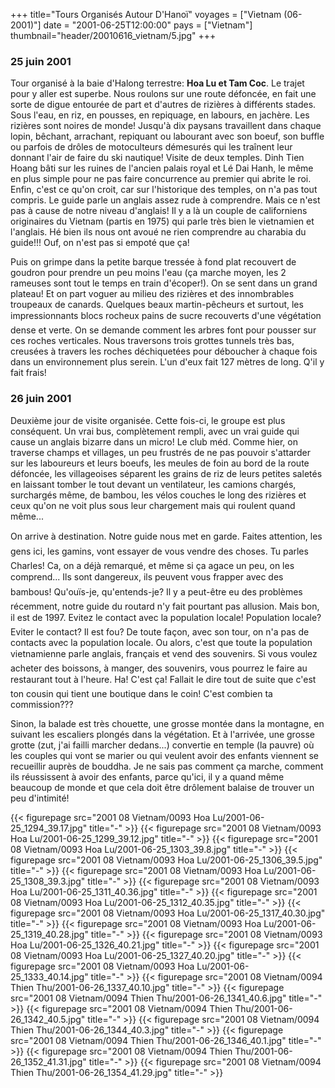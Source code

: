 +++
title="Tours Organisés Autour D'Hanoï"
voyages = ["Vietnam (06-2001)"]
date = "2001-06-25T12:00:00"
pays = ["Vietnam"]
thumbnail="header/20010616_vietnam/5.jpg"
+++
### 25 juin 2001

Tour organisé à la baie d'Halong terrestre: <b>Hoa Lu et Tam Coc</b>. Le trajet 
pour y aller est superbe. Nous roulons sur une route défoncée, en fait une sorte 
de digue entourée de part et d'autres de rizières à différents stades. Sous 
l'eau, en riz, en pousses, en repiquage, en labours, en jachère. Les rizières 
sont noires de monde! Jusqu'à dix paysans travaillent dans chaque lopin, bêchant, 
arrachant, repiquant ou labourant avec son boeuf, son buffle ou parfois de drôles 
de motoculteurs démesurés qui les traînent leur donnant l'air de faire du ski 
nautique! Visite de deux temples. Dinh Tien Hoang bâti sur les ruines de l'ancien 
palais royal et Lé Dai Hanh, le même en plus simple pour ne pas faire concurrence 
au premier qui abrite le roi. Enfin, c'est ce qu'on croit, car sur l'historique 
des temples, on n'a pas tout compris. Le guide parle un anglais assez rude à 
comprendre. Mais ce n'est pas à cause de notre niveau d'anglais! Il y a là un 
couple de californiens originaires du Vietnam (partis en 1975) qui parle très 
bien le vietnamien et l'anglais. Hé bien ils nous ont avoué ne rien comprendre 
au charabia du guide!!! Ouf, on n'est pas si empoté que ça!

Puis on grimpe dans la petite barque tressée à fond plat recouvert de goudron 
pour prendre un peu moins l'eau (ça marche moyen, les 2 rameuses sont tout le 
temps en train d'écoper!). On se sent dans un grand plateau! Et on part voguer 
au milieu des rizières et des innombrables troupeaux de canards. Quelques beaux 
martin-pêcheurs et surtout, les impressionnants blocs rocheux pains de sucre 
recouverts d'une végétation dense et verte. On se demande comment les arbres 
font pour pousser sur ces roches verticales. Nous traversons trois grottes tunnels 
très bas, creusées à travers les roches déchiquetées pour déboucher à chaque 
fois dans un environnement plus serein. L'un d'eux fait 127 mètres de long. 
Q'il y fait frais!

### 26 juin 2001

Deuxième jour de visite organisée. Cette fois-ci, le groupe est plus conséquent. 
Un vrai bus, complètement rempli, avec un vrai guide qui cause un anglais bizarre 
dans un micro! Le club méd. Comme hier, on traverse champs et villages, un peu 
frustrés de ne pas pouvoir s'attarder sur les laboureurs et leurs boeufs, les 
meules de foin au bord de la route défoncée, les villageoises séparent les grains 
de riz de leurs petites saletés en laissant tomber le tout devant un ventilateur, 
les camions chargés, surchargés même, de bambou, les vélos couches le long des 
rizières et ceux qu'on ne voit plus sous leur chargement mais qui roulent quand 
même...

On arrive à destination. Notre guide nous met en garde. Faites attention, 
les gens ici, les gamins, vont essayer de vous vendre des choses. Tu parles 
Charles! Ca, on a déjà remarqué, et même si ça agace un peu, on les comprend... 
Ils sont dangereux, ils peuvent vous frapper avec des bambous! Qu'ouïs-je, 
qu'entends-je? Il y a peut-être eu des problèmes récemment, notre guide du routard 
n'y fait pourtant pas allusion. Mais bon, il est de 1997. Evitez le contact 
avec la population locale! Population locale? Eviter le contact? Il est fou? 
De toute façon, avec son tour, on n'a pas de contacts avec la population locale. 
Ou alors, c'est que toute la population vietnamienne parle anglais, français 
et vend des souvenirs. Si vous voulez acheter des boissons, à manger, des souvenirs, 
vous pourrez le faire au restaurant tout à l'heure. Ha! C'est ça! Fallait le 
dire tout de suite que c'est ton cousin qui tient une boutique dans le coin! 
C'est combien ta commission???

Sinon, la balade est très chouette, une grosse montée dans la montagne, en 
suivant les escaliers plongés dans la végétation. Et à l'arrivée, une grosse 
grotte (zut, j'ai failli marcher dedans...) convertie en temple (la pauvre) 
où les couples qui vont se marier ou qui veulent avoir des enfants viennent 
se recueillir auprès de bouddha. Je ne sais pas comment ça marche, comment ils 
réussissent à avoir des enfants, parce qu'ici, il y a quand même beaucoup de 
monde et que cela doit être drôlement balaise de trouver un peu d'intimité!


<div id="TOTO">{{< figurepage src="2001 08 Vietnam/0093 Hoa Lu/2001-06-25_1294_39.17.jpg" title="-"  >}}
{{< figurepage src="2001 08 Vietnam/0093 Hoa Lu/2001-06-25_1299_39.12.jpg" title="-"  >}}
{{< figurepage src="2001 08 Vietnam/0093 Hoa Lu/2001-06-25_1303_39.8.jpg" title="-"  >}}
{{< figurepage src="2001 08 Vietnam/0093 Hoa Lu/2001-06-25_1306_39.5.jpg" title="-"  >}}
{{< figurepage src="2001 08 Vietnam/0093 Hoa Lu/2001-06-25_1308_39.3.jpg" title="-"  >}}
{{< figurepage src="2001 08 Vietnam/0093 Hoa Lu/2001-06-25_1311_40.36.jpg" title="-"  >}}
{{< figurepage src="2001 08 Vietnam/0093 Hoa Lu/2001-06-25_1312_40.35.jpg" title="-"  >}}
{{< figurepage src="2001 08 Vietnam/0093 Hoa Lu/2001-06-25_1317_40.30.jpg" title="-"  >}}
{{< figurepage src="2001 08 Vietnam/0093 Hoa Lu/2001-06-25_1319_40.28.jpg" title="-"  >}}
{{< figurepage src="2001 08 Vietnam/0093 Hoa Lu/2001-06-25_1326_40.21.jpg" title="-"  >}}
{{< figurepage src="2001 08 Vietnam/0093 Hoa Lu/2001-06-25_1327_40.20.jpg" title="-"  >}}
{{< figurepage src="2001 08 Vietnam/0093 Hoa Lu/2001-06-25_1333_40.14.jpg" title="-"  >}}
{{< figurepage src="2001 08 Vietnam/0094 Thien Thu/2001-06-26_1337_40.10.jpg" title="-"  >}}
{{< figurepage src="2001 08 Vietnam/0094 Thien Thu/2001-06-26_1341_40.6.jpg" title="-"  >}}
{{< figurepage src="2001 08 Vietnam/0094 Thien Thu/2001-06-26_1342_40.5.jpg" title="-"  >}}
{{< figurepage src="2001 08 Vietnam/0094 Thien Thu/2001-06-26_1344_40.3.jpg" title="-"  >}}
{{< figurepage src="2001 08 Vietnam/0094 Thien Thu/2001-06-26_1346_40.1.jpg" title="-"  >}}
{{< figurepage src="2001 08 Vietnam/0094 Thien Thu/2001-06-26_1352_41.31.jpg" title="-"  >}}
{{< figurepage src="2001 08 Vietnam/0094 Thien Thu/2001-06-26_1354_41.29.jpg" title="-"  >}}
</DIV>


